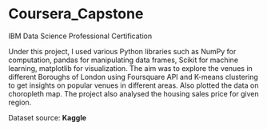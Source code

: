 # Coursera_Capstone
IBM Data Science Professional Certification

Under this project, I used various Python libraries such as NumPy for computation, pandas for manipulating data frames, Scikit for machine learning, matplotlib for visualization. The aim was to explore the venues in different Boroughs of London using Foursquare API and K-means clustering to get insights on popular venues in different areas. Also plotted the data on choropleth map. The project also analysed the housing sales price for given region.

Dataset source: **Kaggle** 

